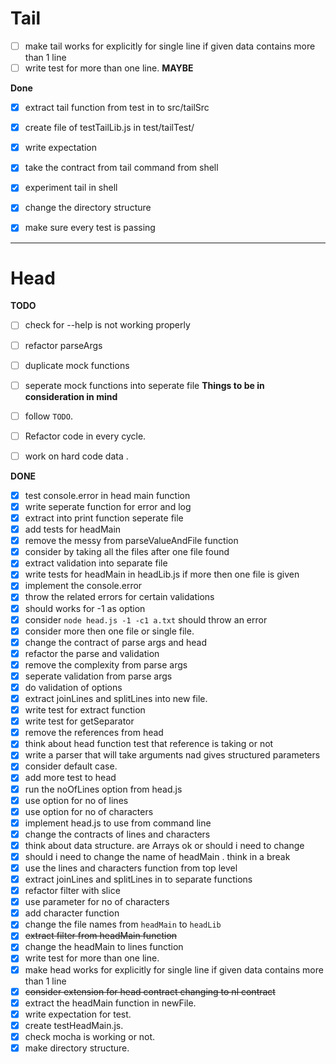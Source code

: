 # Tail
- [ ] make tail works for explicitly for single line 
      if given data contains more than 1 line
- [ ] write test for more than one line.
**MAYBE**

**Done**
- [x] extract tail function from test in to src/tailSrc
- [x] create file of testTailLib.js in test/tailTest/
- [x] write expectation
- [x] take the contract from tail command from shell
- [x] experiment tail in shell
- [x] change the directory structure
- [x] make sure every test is passing




----------------------
# Head
**TODO**
- [ ] check for --help is not working properly
- [ ] refactor parseArgs
- [ ] duplicate mock functions
- [ ] seperate mock functions into seperate file
**Things to be in consideration in mind**
- [ ] follow `TODO`.
- [ ] Refactor code in every cycle.
- [ ] work on hard code data .


**DONE**
- [x] test console.error in head main function
- [x] write seperate function for error and log
- [x] extract into print function seperate file
- [x] add tests for headMain
- [x] remove the messy from parseValueAndFile function
- [x] consider by taking all the files after one file found
- [x] extract validation into separate file
- [x] write tests for headMain in headLib.js if more then one file is given
- [x] implement the console.error
- [x] throw the related errors for certain validations
- [x] should works for -1 as option
- [x] consider `node head.js -1 -c1 a.txt` should throw an error
- [x] consider more then one file or single file.
- [x] change the contract of parse args and head
- [x] refactor the parse and validation
- [x] remove the complexity from parse args
- [x] seperate validation from parse args
- [x] do validation of options 
- [x] extract joinLines and splitLines into new file.
- [x] write test for extract function
- [x] write test for getSeparator
- [x] remove the references from head
- [x] think about head function test that reference is taking or not
- [x] write a parser that will take arguments nad gives structured parameters
- [x] consider default case.
- [x] add more test to head
- [x] run the noOfLines option from head.js
- [x] use option for no of lines 
- [x] use option for no of characters
- [x] implement head.js to use from command line
- [x] change the contracts of lines and characters
- [x] think about data structure. are Arrays ok or should i need to change
- [x] should i need to change the name of headMain . think in a break
- [x] use the lines and characters function from top level
- [x] extract joinLines and splitLines in to separate functions
- [x] refactor filter with slice
- [x] use parameter for no of characters
- [x] add character function
- [x] change the file names from `headMain` to `headLib` 
- [x] ~~extract filter from headMain function~~
- [x] change the headMain to lines function
- [x] write test for more than one line.
- [x] make head works for explicitly for single line 
      if given data contains more than 1 line
- [x] ~~consider extension for head contract changing to nl contract~~
- [x] extract the headMain function in newFile.
- [x] write expectation for test.
- [x] create testHeadMain.js.
- [x] check mocha is working or not.
- [x] make directory structure.